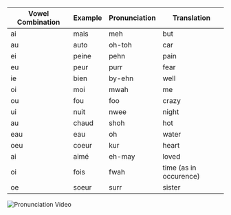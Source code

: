 
| Vowel Combination | Example | Pronunciation | Translation            |
| ----------------- | ------- | ------------- | ---------------------- |
| ai                | mais    | meh           | but                    |
| au                | auto    | oh-toh        | car                    |
| ei                | peine   | pehn          | pain                   |
| eu                | peur    | purr          | fear                   |
| ie                | bien    | by-ehn        | well                   |
| oi                | moi     | mwah          | me                     |
| ou                | fou     | foo           | crazy                  |
| ui                | nuit    | nwee          | night                  |
| au                | chaud   | shoh          | hot                    |
| eau               | eau     | oh            | water                  |
| oeu               | coeur   | kur           | heart                  |
| ai                | aimé    | eh-may        | loved                  |
| oi                | fois    | fwah          | time (as in occurence) |
| oe                | soeur   | surr          | sister                 |
![Pronunciation Video](https://www.youtube.com/watch?v=O68Ql8Ux4iE)



